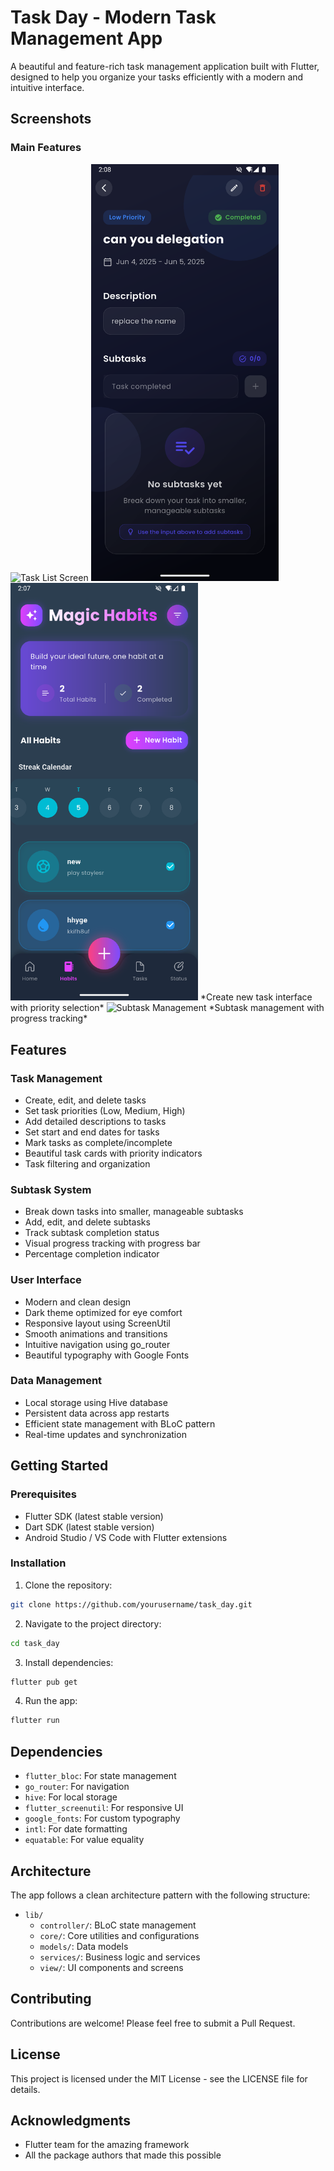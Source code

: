 # Task Day - Modern Task Management App

A beautiful and feature-rich task management application built with Flutter, designed to help you organize your tasks efficiently with a modern and intuitive interface.

## Screenshots

### Main Features
<img src="assets/images/task_list.png" width="300" alt="Task List Screen">

<img src="assets/images/task_details.png" width="300" alt="Task Details">

<img src="assets/images/create_task.png" width="300" alt="Create Task">
*Create new task interface with priority selection*

<img src="assets/images/subtasks.png" width="300" alt="Subtask Management">
*Subtask management with progress tracking*

## Features

### Task Management
- Create, edit, and delete tasks
- Set task priorities (Low, Medium, High)
- Add detailed descriptions to tasks
- Set start and end dates for tasks
- Mark tasks as complete/incomplete
- Beautiful task cards with priority indicators
- Task filtering and organization

### Subtask System
- Break down tasks into smaller, manageable subtasks
- Add, edit, and delete subtasks
- Track subtask completion status
- Visual progress tracking with progress bar
- Percentage completion indicator

### User Interface
- Modern and clean design
- Dark theme optimized for eye comfort
- Responsive layout using ScreenUtil
- Smooth animations and transitions
- Intuitive navigation using go_router
- Beautiful typography with Google Fonts

### Data Management
- Local storage using Hive database
- Persistent data across app restarts
- Efficient state management with BLoC pattern
- Real-time updates and synchronization

## Getting Started

### Prerequisites
- Flutter SDK (latest stable version)
- Dart SDK (latest stable version)
- Android Studio / VS Code with Flutter extensions

### Installation

1. Clone the repository:
```bash
git clone https://github.com/yourusername/task_day.git
```

2. Navigate to the project directory:
```bash
cd task_day
```

3. Install dependencies:
```bash
flutter pub get
```

4. Run the app:
```bash
flutter run
```

## Dependencies

- `flutter_bloc`: For state management
- `go_router`: For navigation
- `hive`: For local storage
- `flutter_screenutil`: For responsive UI
- `google_fonts`: For custom typography
- `intl`: For date formatting
- `equatable`: For value equality

## Architecture

The app follows a clean architecture pattern with the following structure:

- `lib/`
  - `controller/`: BLoC state management
  - `core/`: Core utilities and configurations
  - `models/`: Data models
  - `services/`: Business logic and services
  - `view/`: UI components and screens

## Contributing

Contributions are welcome! Please feel free to submit a Pull Request.

## License

This project is licensed under the MIT License - see the LICENSE file for details.

## Acknowledgments

- Flutter team for the amazing framework
- All the package authors that made this possible
